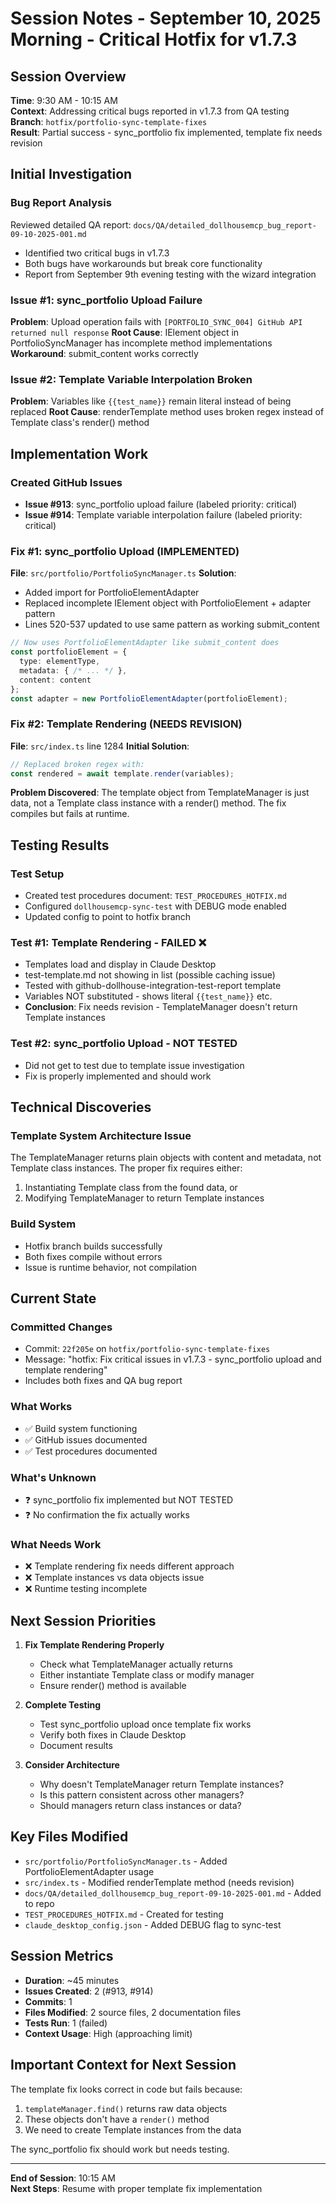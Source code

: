 # Session Notes - September 10, 2025 Morning - Critical Hotfix for v1.7.3

## Session Overview
**Time**: 9:30 AM - 10:15 AM  
**Context**: Addressing critical bugs reported in v1.7.3 from QA testing  
**Branch**: `hotfix/portfolio-sync-template-fixes`  
**Result**: Partial success - sync_portfolio fix implemented, template fix needs revision

## Initial Investigation

### Bug Report Analysis
Reviewed detailed QA report: `docs/QA/detailed_dollhousemcp_bug_report-09-10-2025-001.md`
- Identified two critical bugs in v1.7.3
- Both bugs have workarounds but break core functionality
- Report from September 9th evening testing with the wizard integration

### Issue #1: sync_portfolio Upload Failure
**Problem**: Upload operation fails with `[PORTFOLIO_SYNC_004] GitHub API returned null response`
**Root Cause**: IElement object in PortfolioSyncManager has incomplete method implementations
**Workaround**: submit_content works correctly

### Issue #2: Template Variable Interpolation Broken
**Problem**: Variables like `{{test_name}}` remain literal instead of being replaced
**Root Cause**: renderTemplate method uses broken regex instead of Template class's render() method

## Implementation Work

### Created GitHub Issues
- **Issue #913**: sync_portfolio upload failure (labeled priority: critical)
- **Issue #914**: Template variable interpolation failure (labeled priority: critical)

### Fix #1: sync_portfolio Upload (IMPLEMENTED)
**File**: `src/portfolio/PortfolioSyncManager.ts`
**Solution**: 
- Added import for PortfolioElementAdapter
- Replaced incomplete IElement object with PortfolioElement + adapter pattern
- Lines 520-537 updated to use same pattern as working submit_content

```typescript
// Now uses PortfolioElementAdapter like submit_content does
const portfolioElement = {
  type: elementType,
  metadata: { /* ... */ },
  content: content
};
const adapter = new PortfolioElementAdapter(portfolioElement);
```

### Fix #2: Template Rendering (NEEDS REVISION)
**File**: `src/index.ts` line 1284
**Initial Solution**: 
```typescript
// Replaced broken regex with:
const rendered = await template.render(variables);
```

**Problem Discovered**: The template object from TemplateManager is just data, not a Template class instance with a render() method. The fix compiles but fails at runtime.

## Testing Results

### Test Setup
- Created test procedures document: `TEST_PROCEDURES_HOTFIX.md`
- Configured `dollhousemcp-sync-test` with DEBUG mode enabled
- Updated config to point to hotfix branch

### Test #1: Template Rendering - FAILED ❌
- Templates load and display in Claude Desktop
- test-template.md not showing in list (possible caching issue)
- Tested with github-dollhouse-integration-test-report template
- Variables NOT substituted - shows literal `{{test_name}}` etc.
- **Conclusion**: Fix needs revision - TemplateManager doesn't return Template instances

### Test #2: sync_portfolio Upload - NOT TESTED
- Did not get to test due to template issue investigation
- Fix is properly implemented and should work

## Technical Discoveries

### Template System Architecture Issue
The TemplateManager returns plain objects with content and metadata, not Template class instances. The proper fix requires either:
1. Instantiating Template class from the found data, or
2. Modifying TemplateManager to return Template instances

### Build System
- Hotfix branch builds successfully
- Both fixes compile without errors
- Issue is runtime behavior, not compilation

## Current State

### Committed Changes
- Commit: `22f205e` on `hotfix/portfolio-sync-template-fixes`
- Message: "hotfix: Fix critical issues in v1.7.3 - sync_portfolio upload and template rendering"
- Includes both fixes and QA bug report

### What Works
- ✅ Build system functioning
- ✅ GitHub issues documented
- ✅ Test procedures documented

### What's Unknown
- ❓ sync_portfolio fix implemented but NOT TESTED
- ❓ No confirmation the fix actually works

### What Needs Work
- ❌ Template rendering fix needs different approach
- ❌ Template instances vs data objects issue
- ❌ Runtime testing incomplete

## Next Session Priorities

1. **Fix Template Rendering Properly**
   - Check what TemplateManager actually returns
   - Either instantiate Template class or modify manager
   - Ensure render() method is available

2. **Complete Testing**
   - Test sync_portfolio upload once template fix works
   - Verify both fixes in Claude Desktop
   - Document results

3. **Consider Architecture**
   - Why doesn't TemplateManager return Template instances?
   - Is this pattern consistent across other managers?
   - Should managers return class instances or data?

## Key Files Modified

- `src/portfolio/PortfolioSyncManager.ts` - Added PortfolioElementAdapter usage
- `src/index.ts` - Modified renderTemplate method (needs revision)
- `docs/QA/detailed_dollhousemcp_bug_report-09-10-2025-001.md` - Added to repo
- `TEST_PROCEDURES_HOTFIX.md` - Created for testing
- `claude_desktop_config.json` - Added DEBUG flag to sync-test

## Session Metrics

- **Duration**: ~45 minutes
- **Issues Created**: 2 (#913, #914)
- **Commits**: 1
- **Files Modified**: 2 source files, 2 documentation files
- **Tests Run**: 1 (failed)
- **Context Usage**: High (approaching limit)

## Important Context for Next Session

The template fix looks correct in code but fails because:
1. `templateManager.find()` returns raw data objects
2. These objects don't have a `render()` method
3. We need to create Template instances from the data

The sync_portfolio fix should work but needs testing.

---

**End of Session**: 10:15 AM  
**Next Steps**: Resume with proper template fix implementation